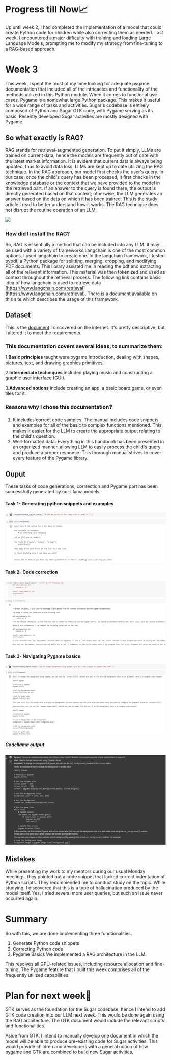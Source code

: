 # Progress till Now📈
Up until week 2, I had completed the implementation of a model that could create Python code for children while also correcting them as needed. Last week, I encountered a major difficulty with training and loading Large Language Models, prompting me to modify my strategy from fine-tuning to a RAG-based approach.

# Week 3
This week, I spent the most of my time looking for adequate pygame documentation that included all of the intricacies and functionality of the methods utilized in this Python module. When it comes to functional use cases, Pygame is a somewhat large Python package. This makes it useful for a wide range of tasks and activities.
Sugar's codebase is entirely composed of Python and Sugar GTK code, with Pygame serving as its basis. Recently developed Sugar activities are mostly designed with Pygame.

## So what exactly is RAG?
RAG stands for retrieval-augmented generation. To put it simply, LLMs are trained on current data, hence the models are frequently out of date with the latest market information. It is evident that current data is always being updated, thus to avoid data loss, LLMs are kept up to date utilizing the RAG technique. In the RAG approach, our model first checks the user's query. In our case, once the child's query has been processed, it first checks in the knowledge database or the context that we have provided to the model in the retrieved part. If an answer to the query is found there, the output is directly generated based on that context; otherwise, the LLM generates an answer based on the data on which it has been trained.
[This](https://arxiv.org/pdf/2005.11401) is the study article I read to better understand how it works. The RAG technique does not disrupt the routine operation of an LLM.

![](https://miro.medium.com/v2/resize:fit:1127/1*Jq9bEbitg1Pv4oASwEQwJg.png)
### How did I install the RAG? 
So, RAG is essentially a method that can be included into any LLM. It may be used with a variety of frameworks Langchain is one of the most common options. I used langchain to create one. In the langchain framework, I tested pypdf, a Python package for splitting, merging, cropping, and modifying PDF documents. This library assisted me in reading the pdf and extracting all of the relevant information. This material was then tokenized and used as context throughout the retrieval process.
The following link contains basic idea of how langchain is used to retrieve data [https://www.langchain.com/retrieval](https://www.langchain.com/retrieval).
There is a document available on this site which describes the usage of this framework.
## Dataset
This is the [document](https://github.com/kshitijdshah99/Pippy_Activity/blob/main/Pygame%20Documentation.pdf) I discovered on the internet. It's pretty descriptive, but I altered it to meet the requirements.

### This documentation covers several ideas, to summarize them:

1.**Basic principles** taught were pygame introduction, dealing with shapes, pictures, text, and drawing graphics primitives.

2.**Intermediate techniques** included playing music and constructing a graphic user interface (GUI).

3.**Advanced notions** include creating an app, a basic board game, or even tiles for it.

### Reasons why I chose this documentation❓
1. It includes correct code samples.
The manual includes code snippets and examples for all of the basic to complex functions mentioned. This makes it easier for the LLM to create the appropriate output relating to the child's question.
2. Well-formatted data.
Everything in this handbook has been presented in an organized manner, allowing LLM to easily process the child's query and produce a proper response. This thorough manual strives to cover every feature of the Pygame library.

## Ouput
These tasks of code generations, corrrection and Pygame part has been successfully generated by our Llama models

#### Task 1- Generating python snippets and examples
![](https://github.com/kshitijdshah99/Pippy_Activity/blob/main/Output/Code%20generation%20and%20example.png)

#### Task 2- Code correction
![](https://github.com/kshitijdshah99/Pippy_Activity/blob/main/Output/Code%20Correction.png)

#### Task 3- Navigating Pygame basics 
![](https://github.com/kshitijdshah99/Pippy_Activity/blob/main/Output/Pygame%20Code.png)
##### Codellama output
![](https://github.com/kshitijdshah99/Pippy_Activity/blob/main/Output/pygame%20Codellama.png)
## Mistakes
While presenting my work to my mentors during our usual Monday meetings, they pointed out a code snippet that lacked correct indentation of Python scripts. They recommended me to conduct study on the topic. While studying, I discovered that this is a type of hallucination produced by the model itself. Yes, I tried several more user queries, but such an issue never occurred again.

# Summary
So with this, we are done implementing three functionalities. 
1. Generate Python code snippets
2. Correcting Python code
3. Pygame Basics
We implemented a RAG architecture in the LLM.

This resolves all GPU-related issues, including resource allocation and fine-tuning. The Pygame feature that I built this week comprises all of the frequently utilized capabilities.

# Plan for next week📝
GTK serves as the foundation for the Sugar codebase, hence I intend to add GTK code creation into our LLM next week. This would be done again using the RAG architecture. The GTK document would include the relevant scripts and functionalities.

Aside from GTK, I intend to manually develop one document in which the model will be able to produce pre-existing code for Sugar activities. This would provide children and developers with a general notion of how pygame and GTK are combined to build new Sugar activities.
